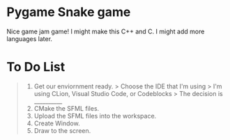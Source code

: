 # Pygame Snake game
 Nice game jam game!
 I might make this C++ and C.
 I might add more languages later.


# To Do List
 > 1) Get our enviornment ready.
    > Choose the IDE that I'm using
        > I'm using CLion, Visual Studio Code, or Codeblocks
        > The decision is __________
 > 2) CMake the SFML files.
 > 3) Upload the SFML files into the workspace.
 > 4) Create Window.
 > 5) Draw to the screen.